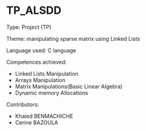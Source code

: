 # TP_ALSDD

Type: Project (TP)

Theme: manipulating sparse matrix using Linked Lists

Language used: C language

Competences achieved:
  - Linked Lists Manipulation 
  - Arrays Manipulation
  - Matrix Manipulations(Basic Linear Algebra)
  - Dynamic memory Allocations
  
Contributors:
  - Khaled BENMACHICHE
  - Cerine BAZOULA
